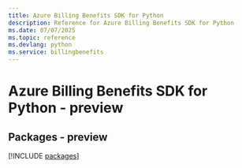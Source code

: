 ```yaml
---
title: Azure Billing Benefits SDK for Python
description: Reference for Azure Billing Benefits SDK for Python
ms.date: 07/07/2025
ms.topic: reference
ms.devlang: python
ms.service: billingbenefits
---
```

# Azure Billing Benefits SDK for Python - preview
## Packages - preview
[!INCLUDE [packages](billing-benefits-index.md)]